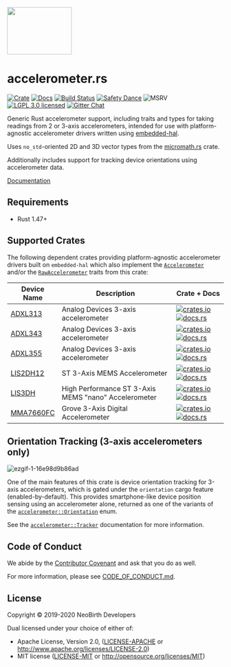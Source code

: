 <img src="https://raw.githubusercontent.com/NeoBirth/accelerometer.rs/develop/img/cartesian-ferris.png" width="150" height="110">

# accelerometer.rs

[![Crate][crate-img]][crate-link]
[![Docs][docs-img]][docs-link]
[![Build Status][build-image]][build-link]
[![Safety Dance][safety-image]][safety-link]
![MSRV][msrv-image]
[![LGPL 3.0 licensed][license-image]][license-link]
[![Gitter Chat][gitter-image]][gitter-link]

Generic Rust accelerometer support, including traits and types for taking
readings from 2 or 3-axis accelerometers, intended for use with
platform-agnostic accelerometer drivers written using [embedded-hal].

Uses `no_std`-oriented 2D and 3D vector types from the [micromath.rs] crate.

Additionally includes support for tracking device orientations using
accelerometer data.

[Documentation][docs-link]

## Requirements

- Rust 1.47+

## Supported Crates

The following dependent crates providing platform-agnostic accelerometer
drivers built on `embedded-hal` which also implement the [`Accelerometer`]
and/or the [`RawAccelerometer`] traits from this crate:

| Device Name | Description | Crate + Docs |
|-------------|-------------|--------------|
| [ADXL313]   | Analog Devices 3-axis accelerometer | [![crates.io][adxl313-crate-img]][adxl313] [![docs.rs][adxl313-docs-img]][adxl313-docs] |
| [ADXL343]   | Analog Devices 3-axis accelerometer | [![crates.io][adxl343-crate-img]][adxl343] [![docs.rs][adxl343-docs-img]][adxl343-docs] |
| [ADXL355]   | Analog Devices 3-axis accelerometer | [![crates.io][adxl355-crate-img]][adxl355] [![docs.rs][adxl355-docs-img]][adxl355-docs] |
| [LIS2DH12]  | ST 3-Axis MEMS Accelerometer | [![crates.io][lis2dh12-crate-img]][lis2dh12] [![docs.rs][lis2dh12-docs-img]][lis2dh12-docs] |
| [LIS3DH]    | High Performance ST 3-Axis MEMS "nano" Accelerometer | [![crates.io][lis3dh-crate-img]][lis3dh] [![docs.rs][lis3dh-docs-img]][lis3dh-docs] |
| [MMA7660FC] | Grove 3-Axis Digital Accelerometer  | [![crates.io][mma7660fc-crate-img]][mma7660fc] [![docs.rs][mma7660fc-docs-img]][mma7660fc-docs] |

[adxl313]: https://github.com/mvniekerk/adxl313.rs
[adxl313-crate-img]: https://img.shields.io/crates/v/adxl313.svg
[adxl313-docs-img]: https://docs.rs/adxl313/badge.svg
[adxl313-docs]: https://docs.rs/adxl313/

[adxl343]: https://github.com/NeoBirth/ADXL343.rs
[adxl343-crate-img]: https://img.shields.io/crates/v/adxl343.svg
[adxl343-docs-img]: https://docs.rs/adxl343/badge.svg
[adxl343-docs]: https://docs.rs/adxl343/

[adxl355]: https://github.com/JitterCompany/adxl355-rs
[adxl355-crate-img]: https://img.shields.io/crates/v/adxl355.svg
[adxl355-docs-img]: https://docs.rs/adxl355/badge.svg
[adxl355-docs]: https://docs.rs/adxl355/

[lis2dh12]: https://github.com/tkeksa/lis2dh12
[lis2dh12-crate-img]: https://img.shields.io/crates/v/lis2dh12.svg
[lis2dh12-docs-img]: https://docs.rs/lis2dh12/badge.svg
[lis2dh12-docs]: https://docs.rs/lis2dh12/

[lis3dh]: https://github.com/BenBergman/lis3dh-rs
[lis3dh-crate-img]: https://img.shields.io/crates/v/lis3dh.svg
[lis3dh-docs-img]: https://docs.rs/lis3dh/badge.svg
[lis3dh-docs]: https://docs.rs/lis3dh/

[mma7660fc]: https://github.com/rahul-thakoor/mma7660fc/
[mma7660fc-crate-img]: https://img.shields.io/crates/v/mma7660fc.svg
[mma7660fc-docs-img]: https://docs.rs/mma7660fc/badge.svg
[mma7660fc-docs]: https://docs.rs/mma7660fc/

## Orientation Tracking (3-axis accelerometers only)

![ezgif-1-16e98d9b86ad](https://user-images.githubusercontent.com/797/55564522-ebaf2b00-56ac-11e9-808f-9809e85c1bd2.gif)

One of the main features of this crate is device orientation tracking for
3-axis accelerometers, which is gated under the `orientation` cargo feature
(enabled-by-default). This provides smartphone-like device position sensing
using an accelerometer alone, returned as one of the variants of the
[`accelerometer::Orientation`] enum.

See the [`accelerometer::Tracker`] documentation for more information.

## Code of Conduct

We abide by the [Contributor Covenant][cc] and ask that you do as well.

For more information, please see [CODE_OF_CONDUCT.md].

## License

Copyright © 2019-2020 NeoBirth Developers

Dual licensed under your choice of either of:

- Apache License, Version 2.0, ([LICENSE-APACHE](LICENSE-APACHE) or http://www.apache.org/licenses/LICENSE-2.0)
- MIT license ([LICENSE-MIT](LICENSE-MIT) or http://opensource.org/licenses/MIT)

[//]: # (badges)

[crate-img]: https://img.shields.io/crates/v/accelerometer.svg
[crate-link]: https://crates.io/crates/accelerometer
[docs-img]: https://docs.rs/accelerometer/badge.svg
[docs-link]: https://docs.rs/accelerometer/
[build-image]: https://github.com/neobirth/accelerometer.rs/workflows/Rust/badge.svg
[build-link]: https://github.com/neobirth/accelerometer.rs/actions
[safety-image]: https://img.shields.io/badge/unsafe-forbidden-success.svg
[safety-link]: https://github.com/rust-secure-code/safety-dance/
[msrv-image]: https://img.shields.io/badge/rustc-1.31+-blue.svg
[license-image]: https://img.shields.io/badge/license-Apache2.0/MIT-blue.svg
[license-link]: https://github.com/NeoBirth/accelerometer.rs/blob/develop/LICENSE-APACHE
[gitter-image]: https://badges.gitter.im/NeoBirth/accelerometer.rs.svg
[gitter-link]: https://gitter.im/NeoBirth/community

[//]: # (general links)

[embedded-hal]: https://docs.rs/embedded-hal/
[micromath.rs]: https://github.com/NeoBirth/micromath
[`Accelerometer`]: https://docs.rs/accelerometer/latest/accelerometer/trait.Accelerometer.html
[`RawAccelerometer`]: https://docs.rs/accelerometer/latest/accelerometer/trait.RawAccelerometer.html
[`accelerometer::Orientation`]: https://docs.rs/accelerometer/latest/accelerometer/orientation/enum.Orientation.html
[`accelerometer::Tracker`]: https://docs.rs/accelerometer/latest/accelerometer/orientation/struct.Tracker.html
[cc]: https://contributor-covenant.org
[CODE_OF_CONDUCT.md]: https://github.com/NeoBirth/accelerometer.rs/blob/develop/CODE_OF_CONDUCT.md
